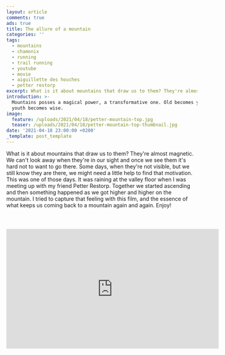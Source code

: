 ```yaml
---
layout: article
comments: true
ads: true
title: The allure of a mountain
categories: ''
tags:
  - mountains
  - chamonix
  - running
  - trail running
  - youtube
  - movie
  - aiguillette des houches
  - petter restorp
excerpt: What is it about mountains that draw us to them? They're almost magnetic.
introduction: >-
  Mountains posses a magical power, a transformative one. Old becomes young and
  youth becomes wise.
image:
  feature: /uploads/2021/04/18/petter-mountain-top.jpg
  teaser: /uploads/2021/04/18/petter-mountain-top-thumbnail.jpg
date: '2021-04-18 23:00:00 +0200'
_template: post_template
---
```


What is it about mountains that draw us to them? They're almost magnetic. We can't look away when they're in our sight and once we see them it's hard not to want to go there. Some days, when they're not visible, but we still know they are there, we might need a little help to find that motivation. This was one of those days. It was raining at the valley floor when I was meeting up with my friend Petter Restorp. Together we started ascending and then something happened as we got higher and higher on the mountain. I tried to capture that feeling with this film, and the essence of what keeps us coming back to a mountain again and again. Enjoy!

<iframe width="560" height="315" src="https://www.youtube.com/embed/t7f_mEfgOgI" frameborder="0" allow="accelerometer; autoplay; encrypted-media; gyroscope; picture-in-picture" allowfullscreen style=" margin-top: 40px;"></iframe>
